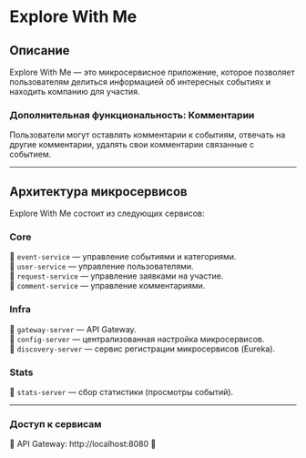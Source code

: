 # Explore With Me

## Описание
Explore With Me — это микросервисное приложение, которое позволяет пользователям делиться информацией об интересных событиях и находить компанию для участия.

### Дополнительная функциональность: **Комментарии**
Пользователи могут оставлять комментарии к событиям, отвечать на другие комментарии, удалять свои комментарии связанные с событием.

---

## Архитектура микросервисов
Explore With Me состоит из следующих сервисов:

### **Core**
🔹 `event-service` — управление событиями и категориями.  
🔹 `user-service` — управление пользователями.  
🔹 `request-service` — управление заявками на участие.  
🔹 `comment-service` — управление комментариями.

### **Infra**
🔹 `gateway-server` — API Gateway.  
🔹 `config-server` — централизованная настройка микросервисов.  
🔹 `discovery-server` — сервис регистрации микросервисов (Eureka).

### **Stats**
🔹 `stats-server` — сбор статистики (просмотры событий).

---

### **Доступ к сервисам**
🔹 API Gateway: http://localhost:8080 🔹